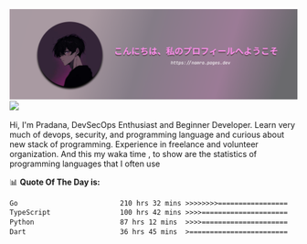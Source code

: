 ![banner](.github/profile-markdown.png)
<img src="https://user-images.githubusercontent.com/73097560/115834477-dbab4500-a447-11eb-908a-139a6edaec5c.gif"></p>

Hi, I'm Pradana, DevSecOps Enthusiast and Beginner Developer. Learn very much of devops, security, and programming language and curious about new stack of programming. Experience in freelance and volunteer organization. And this my waka time , to show are the statistics of programming languages that I often use

📊 **Quote Of The Day is:**
<!--START_SECTION:waka-->

```txt
Go                         210 hrs 32 mins >>>>>>>>=================   33.87 %
TypeScript                 100 hrs 42 mins >>>>=====================   16.20 %
Python                     87 hrs 12 mins  >>>>=====================   14.03 %
Dart                       36 hrs 45 mins  >========================   05.91 %
```

<!--END_SECTION:waka-->
